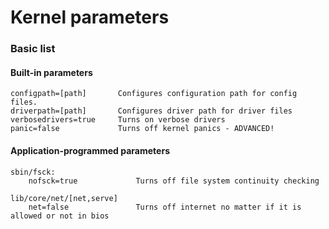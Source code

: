 # Kernel parameters
### Basic list
#### Built-in parameters
```
configpath=[path]       Configures configuration path for config files.
driverpath=[path]       Configures driver path for driver files    
verbosedrivers=true     Turns on verbose drivers
panic=false             Turns off kernel panics - ADVANCED!
```
#### Application-programmed parameters
```
sbin/fsck:
    nofsck=true             Turns off file system continuity checking

lib/core/net/[net,serve]
    net=false               Turns off internet no matter if it is allowed or not in bios
```